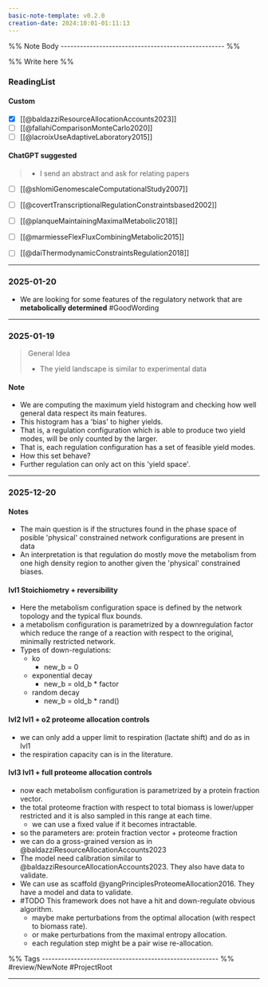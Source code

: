 ```yaml
---
basic-note-template: v0.2.0
creation-date: 2024:10:01-01:11:13
---
```


%% Note Body --------------------------------------------------- %%

%% Write here %%

### ReadingList


#### Custom
- [x] [[@baldazziResourceAllocationAccounts2023]]
- [ ] [[@fallahiComparisonMonteCarlo2020]]
- [ ] [[@lacroixUseAdaptiveLaboratory2015]]

#### ChatGPT suggested

> - I send an abstract and ask for relating papers

- [ ] [[@shlomiGenomescaleComputationalStudy2007]]
- [ ] [[@covertTranscriptionalRegulationConstraintsbased2002]]
- [ ] [[@planqueMaintainingMaximalMetabolic2018]]
- [ ] [[@marmiesseFlexFluxCombiningMetabolic2015]]
- [ ] [[@daiThermodynamicConstraintsRegulation2018]]


***
### 2025-01-20

- We are looking for some features of the regulatory network that are **metabolically determined** #GoodWording 


***
### 2025-01-19

> General Idea
> - The yield landscape is similar to experimental data

#### Note

- We are computing the maximum yield histogram and checking how well general data respect its main features. 
- This histogram has a 'bias' to higher yields.
- That is, a regulation configuration which is able to produce two yield modes, will be only counted by the larger. 
- That is, each regulation configuration has a set of feasible yield modes. 
- How this set behave? 
- Further regulation can only act on this 'yield space'. 


***
### 2025-12-20

#### Notes

- The main question is if the structures found in the  phase space of posible 'physical' constrained network configurations are present in data
- An interpretation is that regulation do mostly move the metabolism from one high density region to another given the 'physical' constrained biases. 

#### lvl1 Stoichiometry + reversibility
- Here the metabolism configuration space is defined by the network topology and the typical flux bounds.
- a metabolism configuration is parametrized by a downregulation factor which reduce the range of a reaction with respect to the original, minimally restricted network.
- Types of down-regulations:
	- ko
		- new_b = 0
	- exponential decay
		- new_b = old_b * factor
	- random decay
		- new_b = old_b * rand()

#### lvl2 lvl1 + o2 proteome allocation controls
- we can only add a upper limit to respiration (lactate shift) and do as in lvl1
- the respiration capacity can is in the literature.

#### lvl3 lvl1 + full proteome allocation controls
- now each metabolism configuration is parametrized by a protein fraction vector.
- the total proteome fraction with respect to total biomass is lower/upper restricted and it is also sampled in this range at each time.
	- we can use a fixed value if it becomes intractable.
- so the parameters are: protein fraction vector + proteome fraction
- we can do a gross-grained version as in @baldazziResourceAllocationAccounts2023
- The model need calibration similar to @baldazziResourceAllocationAccounts2023. They also have data to validate.
- We can use as scaffold  @yangPrinciplesProteomeAllocation2016. They have a model and data to validate.
- #TODO This framework does not have a hit and down-regulate obvious algorithm.  
	- maybe make perturbations from the optimal allocation (with respect to biomass rate).
	- or make perturbations from the maximal entropy allocation. 
	- each regulation step might be a pair wise re-allocation.




%% Tags ------------------------------------------------------- %%
#review/NewNote
#ProjectRoot 
___
